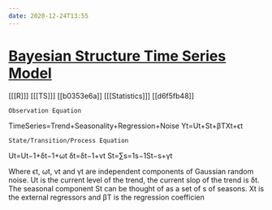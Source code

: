 ```yaml
---
date: 2020-12-24T13:55
---
```


# [Bayesian Structure Time Series Model](https://rpubs.com/boyjustin/bsts)

[[[R]]]
[[[TS]]]
[[b0353e6a]]
[[[Statistics]]]
[[d6f5fb48]]

    Observation Equation

TimeSeries=Trend+Seasonality+Regression+Noise
Yt=Ut+St+βTXt+ϵt

    State/Transition/Process Equation

Ut=Ut−1+δt−1+ωt
δt=δt−1+vt
St=∑s=1s−1St−s+γt

Where ϵt, ωt, vt and γt are independent components of Gaussian random noise. Ut is the current level of the trend, the current slop of the trend is δt. The seasonal component St can be thought of as a set of s of seasons. Xt is the external regressors and βT is the regression coefficien
